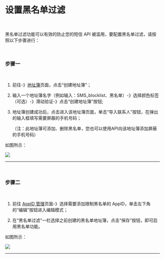 # 设置黑名单过滤
 <br>

黑名单过滤功能可以有效的防止您的短信 API 被滥用，要配置黑名单过滤，请按照以下步骤进行：

 <br>

### **步骤一**

<br>

1. 前往-》[地址簿](https://www.mysubmail.com/console/sms/addressbook "地址簿")页面，点击“创建地址簿”；

2. 输入一个地址簿名字（例如输入：SMS_blocklist、黑名单）-》选择颜色标签（可选）-》滑动验证-》点击“创建地址簿”按钮;

3. 地址簿创建成功后，点击进入该地址簿页面，单击“导入联系人”按钮，在弹出的输入框填写需要屏蔽的手机号码；

   （注：此地址簿可添加、删除黑名单，您也可以使用API向该地址簿添加屏蔽的手机号码）

如图所示：

![](https://libraries.mysubmail.com/public/99040a5a4bb73c0f8ab0495dae84a27f/images/8c1eac02faad13c208bb8859d0a8dedc.gif)

------

<br>

### **步骤二**

<br>

1. 前往 [AppID 管理](https://www.mysubmail.com/console/sms/apps "AppID 管理")页面-》选择需要添加限制黑名单的 AppID，单击左下角的“编辑”按钮进入编辑模式；

2. 在“黑名单过滤”一栏选择之前创建的黑名单地址簿，点击“保存”按钮，即可启用黑名单功能。

如图所示：

![](https://libraries.mysubmail.com/public/99040a5a4bb73c0f8ab0495dae84a27f/images/922de7c3d095c6bc4b3afd984601461e.gif)

------